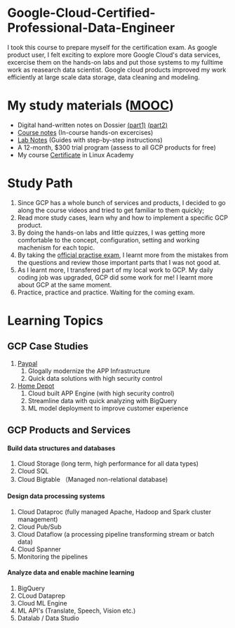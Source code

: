 # Google-Cloud-Certified-Professional-Data-Engineer

I took this course to prepare myself for the certification exam. As google product user, I felt exciting to explore more Google Cloud's data services, excercise them on the hands-on labs and put those systems to my fulltime work as reasearch data scientist. Google cloud products improved my work efficiently at large scale data storage, data cleaning and modeling. 

# My study materials ([MOOC](https://linuxacademy.com/course/google-cloud-certified-professional-data-engineer/))
* Digital hand-written notes on Dossier [(part1)](dossier_notes/Dossier_notes_part1.pdf) [(part2)](dossier_notes/Dossier_notes_part2.pdf)
* [Course notes](course_hands_on_exercises.pdf) (In-course hands-on excercises)
* [Lab Notes](Labs) (Guides  with step-by-step instructions) 
* A 12-month, $300 trial program (assess to all GCP products for free)
* My course [Certificate](course_certificate.pdf) in Linux Academy

# Study Path
1. Since GCP has a whole bunch of services and products, I decided to go along the course videos and tried to get familiar to them quickly;
2. Read more study cases, learn why and how to implement a specific GCP product.
3. By doing the hands-on labs and little quizzes, I was getting more comfortable to the concept, configuration, setting and working machenism for each topic.
4. By taking the [official practise exam](https://cloud.google.com/certification/practice-exam/data-engineer), I learnt more from the mistakes from the questions and review those important parts that I was not good at.
5. As I learnt more, I transfered part of my local work to GCP. My daily coding job was upgraded, GCP did some work for me! I learnt more about GCP at the same moment.
6. Practice, practice and practice. Waiting for the coming exam.

# Learning Topics
## GCP Case Studies
1. [Paypal](https://cloud.google.com/customers/featured/paypal)
    1. Glogally modernize the APP Infrastructure 
    2. Quick data solutions with high security control
2. [Home Depot](https://cloud.google.com/customers/featured/the-home-depot)
    1. Cloud built APP Engine (with high security control)
    2. Streamline data with quick analyzing with BigQuery
    3. ML model deployment to improve customer experience 
## GCP Products and Services
#### Build data structures and databases
1. Cloud Storage (long term, high performance for all data types)
2. Cloud SQL
3. Cloud Bigtable （Managed non-relational database)
#### Design data processing systems
1. Cloud Dataproc (fully managed Apache, Hadoop and Spark cluster management)
2. Cloud Pub/Sub
3. Cloud Dataflow (a processing pipeline transforming stream or batch data)
4. Cloud Spanner
5. Monitoring the pipelines
#### Analyze data and enable machine learning
1. BigQuery
2. CLoud Dataprep
3. Cloud ML Engine
4. ML API's (Translate, Speech, Vision etc.)
5. Datalab / Data Studio
